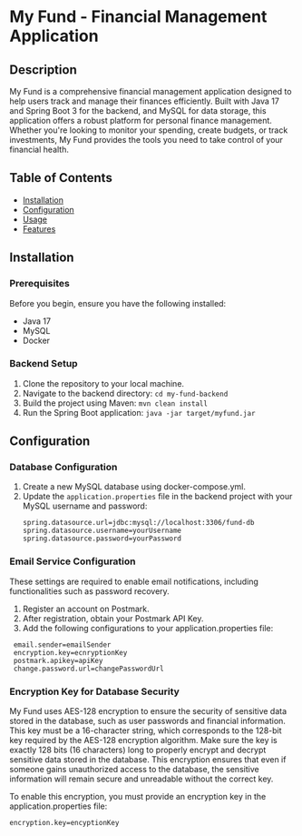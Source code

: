 # My Fund - Financial Management Application

## Description

My Fund is a comprehensive financial management application designed to help users track and manage their finances efficiently. Built with Java 17 and Spring Boot 3 for the backend, and MySQL for data storage, this application offers a robust platform for personal finance management. Whether you're looking to monitor your spending, create budgets, or track investments, My Fund provides the tools you need to take control of your financial health.

## Table of Contents

- [Installation](#installation)
- [Configuration](#configuration)
- [Usage](#usage)
- [Features](#features)

## Installation

### Prerequisites

Before you begin, ensure you have the following installed:
- Java 17
- MySQL
- Docker

### Backend Setup

1. Clone the repository to your local machine.
2. Navigate to the backend directory: `cd my-fund-backend`
3. Build the project using Maven: `mvn clean install`
4. Run the Spring Boot application: `java -jar target/myfund.jar`

## Configuration

### Database Configuration

1. Create a new MySQL database using docker-compose.yml.
2. Update the `application.properties` file in the backend project with your MySQL username and password:
   ```
   spring.datasource.url=jdbc:mysql://localhost:3306/fund-db
   spring.datasource.username=yourUsername
   spring.datasource.password=yourPassword
   ```
   
### Email Service Configuration

These settings are required to enable email notifications, including functionalities such as password recovery.

1. Register an account on Postmark.
2. After registration, obtain your Postmark API Key.
3. Add the following configurations to your application.properties file:
  ```
   email.sender=emailSender
   encryption.key=ecnryptionKey
   postmark.apikey=apiKey
   change.password.url=changePasswordUrl
  ```
### Encryption Key for Database Security
My Fund uses AES-128 encryption to ensure the security of sensitive data stored in the database, such as user passwords and financial information.
This key must be a 16-character string, which corresponds to the 128-bit key required by the AES-128 encryption algorithm. Make sure the key is exactly 128 bits (16 characters) long to properly encrypt and decrypt sensitive data stored in the database.
This encryption ensures that even if someone gains unauthorized access to the database, the sensitive information will remain secure and unreadable without the correct key.

To enable this encryption, you must provide an encryption key in the application.properties file:
```
encryption.key=encyptionKey
```

